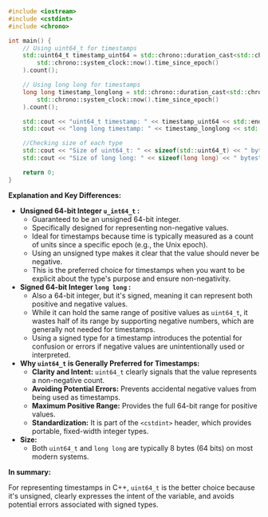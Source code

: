 ```cpp
#include <iostream>
#include <cstdint>
#include <chrono>

int main() {
    // Using uint64_t for timestamps
    std::uint64_t timestamp_uint64 = std::chrono::duration_cast<std::chrono::nanoseconds>(
        std::chrono::system_clock::now().time_since_epoch()
    ).count();

    // Using long long for timestamps
    long long timestamp_longlong = std::chrono::duration_cast<std::chrono::nanoseconds>(
        std::chrono::system_clock::now().time_since_epoch()
    ).count();

    std::cout << "uint64_t timestamp: " << timestamp_uint64 << std::endl;
    std::cout << "long long timestamp: " << timestamp_longlong << std::endl;

    //Checking size of each type
    std::cout << "Size of uint64_t: " << sizeof(std::uint64_t) << " bytes" << std::endl;
    std::cout << "Size of long long: " << sizeof(long long) << " bytes" << std::endl;

    return 0;
}
```

**Explanation and Key Differences:**

* **Unsigned 64-bit Integer `u_int64_t` :**
    * Guaranteed to be an unsigned 64-bit integer.
    * Specifically designed for representing non-negative values.
    * Ideal for timestamps because time is typically measured as a count of units since a specific epoch (e.g., the Unix epoch).
    * Using an unsigned type makes it clear that the value should never be negative.
    * This is the preferred choice for timestamps when you want to be explicit about the type's purpose and ensure non-negativity.
* **Signed 64-bit Integer `long long` :**
    * Also a 64-bit integer, but it's signed, meaning it can represent both positive and negative values.
    * While it can hold the same range of positive values as `uint64_t`, it wastes half of its range by supporting negative numbers, which are generally not needed for timestamps.
    * Using a signed type for a timestamp introduces the potential for confusion or errors if negative values are unintentionally used or interpreted.
* **Why `uint64_t` is Generally Preferred for Timestamps:**
    * **Clarity and Intent:** `uint64_t` clearly signals that the value represents a non-negative count.
    * **Avoiding Potential Errors:** Prevents accidental negative values from being used as timestamps.
    * **Maximum Positive Range:** Provides the full 64-bit range for positive values.
    * **Standardization:** It is part of the `<cstdint>` header, which provides portable, fixed-width integer types.
* **Size:**
    * Both `uint64_t` and `long long` are typically 8 bytes (64 bits) on most modern systems.

**In summary:**

For representing timestamps in C++, `uint64_t` is the better choice because it's unsigned, clearly expresses the intent of the variable, and avoids potential errors associated with signed types.
